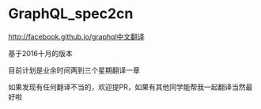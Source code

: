# GraphQL_spec2cn
http://facebook.github.io/graphql中文翻译

基于2016十月的版本

目前计划是业余时间两到三个星期翻译一章

如果发现有任何翻译不当的，欢迎提PR，如果有其他同学能帮我一起翻译当然最好啦
